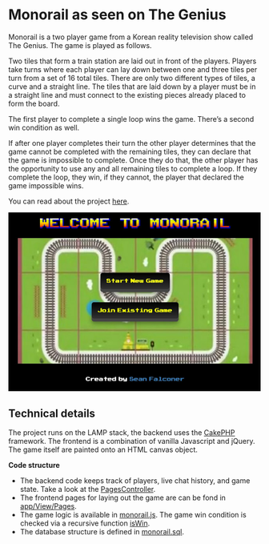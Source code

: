 # Monorail as seen on The Genius

Monorail is a two player game from a Korean reality television show called The Genius. The game is played as follows.

Two tiles that form a train station are laid out in front of the players. Players take turns where each player can lay down between one and three tiles per turn from a set of 16 total tiles. There are only two different types of tiles, a curve and a straight line. The tiles that are laid down by a player must be in a straight line and must connect to the existing pieces already placed to form the board.

The first player to complete a single loop wins the game. There’s a second win condition as well.

If after one player completes their turn the other player determines that the game cannot be completed with the remaining tiles, they can declare that the game is impossible to complete. Once they do that, the other player has the opportunity to use any and all remaining tiles to complete a loop. If they complete the loop, they win, if they cannot, the player that declared the game impossible wins.

You can read about the project [here](https://thefalc.com/2016/02/monorail-as-seen-on-the-genius/).

![Monorail](/assets/monorail_the_game.jpeg)

## Technical details

The project runs on the LAMP stack, the backend uses the [CakePHP](http://www.cakephp.org) framework. The frontend is a combination of vanilla Javascript and jQuery. The game itself are painted onto an HTML canvas object.

**Code structure**
* The backend code keeps track of players, live chat history, and game state. Take a look at the [PagesController](https://github.com/thefalc/monorail-the-game/blob/main/app/Controller/PagesController.php).
* The frontend pages for laying out the game are can be fond in [app/View/Pages](https://github.com/thefalc/monorail-the-game/tree/main/app/View/Pages).
* The game logic is available in [monorail.js](https://github.com/thefalc/monorail-the-game/blob/main/app/webroot/js/monorail.js). The game win condition is checked via a recursive function [isWin](https://github.com/thefalc/monorail-the-game/blob/da6985460c6a1cf3c5ae62692e37d13a4233bb9a/app/webroot/js/monorail.js#L672).
* The database structure is defined in [monorail.sql](https://github.com/thefalc/monorail-the-game/blob/main/monorail.sql).
